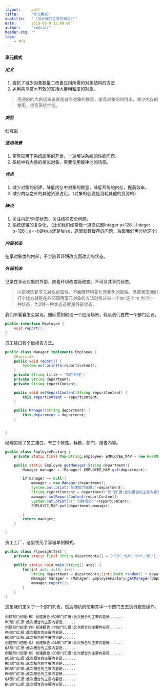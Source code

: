 ```yaml
---
layout:     post
title:      "享元模式"
subtitle:   " \设计模式之享元模式\""
date:       2019-01-9 12:00:00
author:     "redstar"
header-img: ""
tags:
    - 学习
---
```




#### 享元模式
##### 定义
1. 提供了减少对象数量二改善应用所需的对象结构的方法
2. 运用共享技术有效的支持大量粗粒度的对象。

> 用通俗的大白话来说就是减少对象的数量，提高对象的利用率，减少内存的使用，提高系统性能。 

##### 类型
创建型
##### 适用场景
1. 常常应用于系统底层的开发，一遍解决系统的性能问题。
2. 系统中有大量的相似对象、需要使用缓冲池的场景。
##### 优点
1. 减少对象的创建，降低内存中对象的数量，降低系统的内存，提高效率。
2. 减少内存之外的其他资源占用。（对象的创建是消耗其他的资源的）

##### 缺点
1. 关注内部/外部状态、关注线程安全问题。
2. 系统逻辑的复杂化。（比如我们经常做一道面试题Integer a=128；Integer b=128；a==b是true还是false，这里就有缓存的问题，后面我们再分析这个）

##### 内部状态
在享对象类的内部，不会随着环境改变而改变的状态。
##### 外部状态
记录在享元对象的外部，随着环境改变而改变。不可以共享的状态。

> 内部状态是享元对象的属性，不会随环境变化而变化的属性。外部状态我们打个比方就是在外部调用享元对象的方法时传过来一个int 这个int 为1时一种状态，为2时一种状态这就是外部状态。

我们来看看怎么实现。国际惯例假设一个应用场景，假设我们要做一个部门会议。

```java
public interface Employee {
    void report();
}
```
员工接口有个做报告方法。

```java
public class Manager implements Employee {
    @Override
    public void report() {
        System.out.println(reportContent);
    }
    private String title = "部门经理";
    private String department;
    private String reportContent;

    public void setReportContent(String reportContent) {
        this.reportContent = reportContent;
    }

    public Manager(String department) {
        this.department = department;
    }


}
```
经理实现了员工接口。有三个属性，标题，部门，报告内容。

```java
public class EmployeeFactory {
    private static final Map<String,Employee> EMPLOYEE_MAP = new HashMap<String,Employee>();

    public static Employee getManager(String department){
        Manager manager = (Manager) EMPLOYEE_MAP.get(department);

        if(manager == null){
            manager = new Manager(department);
            System.out.print("创建部门经理:"+department);
            String reportContent = department+"部门汇报:此次报告的主要内容是......";
            manager.setReportContent(reportContent);
            System.out.println(" 创建报告:"+reportContent);
            EMPLOYEE_MAP.put(department,manager);

        }
        return manager;
    }

}
```
员工工厂，这里使用了容器单例模式。

```java
public class FlyweightTest {
    private static final String departments[] = {"RD","QA","PM","BD"};

    public static void main(String[] args) {
        for(int i=0; i<10; i++){
            String department = departments[(int)(Math.random() * departments.length)];
            Manager manager = (Manager) EmployeeFactory.getManager(department);
            manager.report();
        }
    }
}
```
这里我们定义了一个部门列表，然后随机的使用其中一个部门去去执行报告操作。
```
创建部门经理:RD 创建报告:RD部门汇报:此次报告的主要内容是......
RD部门汇报:此次报告的主要内容是......
创建部门经理:PM 创建报告:PM部门汇报:此次报告的主要内容是......
PM部门汇报:此次报告的主要内容是......
RD部门汇报:此次报告的主要内容是......
创建部门经理:QA 创建报告:QA部门汇报:此次报告的主要内容是......
QA部门汇报:此次报告的主要内容是......
创建部门经理:BD 创建报告:BD部门汇报:此次报告的主要内容是......
BD部门汇报:此次报告的主要内容是......
RD部门汇报:此次报告的主要内容是......
RD部门汇报:此次报告的主要内容是......
PM部门汇报:此次报告的主要内容是......
QA部门汇报:此次报告的主要内容是......
BD部门汇报:此次报告的主要内容是......
```

